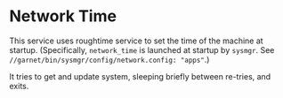 Network Time
============

This service uses roughtime service to set the time of the machine at
startup. (Specifically, `network_time` is launched at startup by `sysmgr`. See
`//garnet/bin/sysmgr/config/network.config: "apps"`.)

It tries to get and update system, sleeping briefly between re-tries, and exits.
